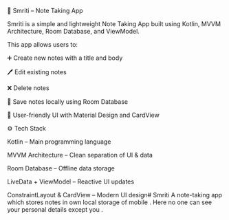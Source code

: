 📝 Smriti – Note Taking App

Smriti is a simple and lightweight Note Taking App built using Kotlin, MVVM Architecture, Room Database, and ViewModel.

This app allows users to:

➕ Create new notes with a title and body

🖊️ Edit existing notes

❌ Delete notes

💾 Save notes locally using Room Database

🎨 User-friendly UI with Material Design and CardView

⚙️ Tech Stack

Kotlin – Main programming language

MVVM Architecture – Clean separation of UI & data

Room Database – Offline data storage

LiveData + ViewModel – Reactive UI updates

ConstraintLayout & CardView – Modern UI design# Smriti
A note-taking app which stores notes in own local storage of mobile . Here no one can see your personal details except you .
